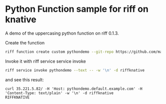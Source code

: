 # Python Function sample for riff on knative
 
A demo of the uppercasing python function on riff 0.1.3.

Create the function
```bash
riff function create custom pythondemo --git-repo https://github.com/matthewmcnew/python-function --artifact upper.py --image gcr.io/$GCP_PROJECT/mypthon --verbose --handler upper --invoker-url https://raw.githubusercontent.com/matthewmcnew/python3-function-invoker/master/python3-invoker.yaml
```

Invoke it with riff service service invoke
```bash
riff service invoke pythondemo --text -- -w '\n' -d riffknative
```
and see this result:
```
curl 35.221.5.82/ -H 'Host: pythondemo.default.example.com' -H 'Content-Type: text/plain' -w '\n' -d riffknative
RIFFKNATIVE
```
